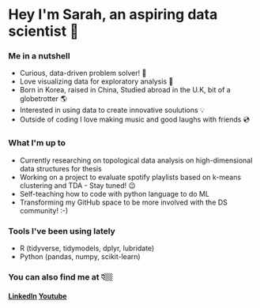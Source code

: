 <link href="profile.css" rel="stylesheet"></link>

# Hey I'm Sarah, an aspiring data scientist 🚀

### Me in a nutshell

- Curious, data-driven problem solver! 💫
- Love visualizing data for exploratory analysis 🔮
- Born in Korea, raised in China, Studied abroad in the U.K, bit of a globetrotter 🌎
- Interested in using data to create innovative soulutions 💡
- Outside of coding I love making music and good laughs with friends 💿

### What I'm up to

- Currently researching on topological data analysis on high-dimensional data structures for thesis
- Working on a project to evaluate spotify playlists based on k-means clustering and TDA - Stay tuned! 😉
- Self-teaching how to code with python language to do ML
- Transforming my GitHub space to be more involved with the DS community! :-)

### Tools I've been using lately
- R (tidyverse, tidymodels, dplyr, lubridate)
- Python (pandas, numpy, scikit-learn)

### You can also find me at 👇🏼

#### [LinkedIn](https://www.linkedin.com/in/sarahheayoon/) [Youtube](https://www.youtube.com/watch?v=HOhMqAUpU2U&ab_channel=twntysvwn)

